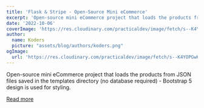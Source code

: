 ```yaml
---
title: 'Flask & Stripe - Open-Source Mini eCommerce'
excerpt: 'Open-source mini eCommerce project that loads the products from JSON files saved in the templates directory (no database required) - Bootstrap 5 design is used for styling.'
date: '2022-10-06'
coverImage: 'https://res.cloudinary.com/practicaldev/image/fetch/s--K4YOPGwH--/c_imagga_scale,f_auto,fl_progressive,h_420,q_auto,w_1000/https://dev-to-uploads.s3.amazonaws.com/uploads/articles/98de88aj6bmsnufzv5uo.jpg'
author:
  name: Koders
  picture: "assets/blog/authors/koders.png"
ogImage:
  url: 'https://res.cloudinary.com/practicaldev/image/fetch/s--K4YOPGwH--/c_imagga_scale,f_auto,fl_progressive,h_420,q_auto,w_1000/https://dev-to-uploads.s3.amazonaws.com/uploads/articles/98de88aj6bmsnufzv5uo.jpg'
---
```


Open-source mini eCommerce project that loads the products from JSON files saved in the templates directory (no database required) - Bootstrap 5 design is used for styling.

[Read more](https://dev.to/sm0ke/flask-stripe-open-source-mini-ecommerce-34jj)
